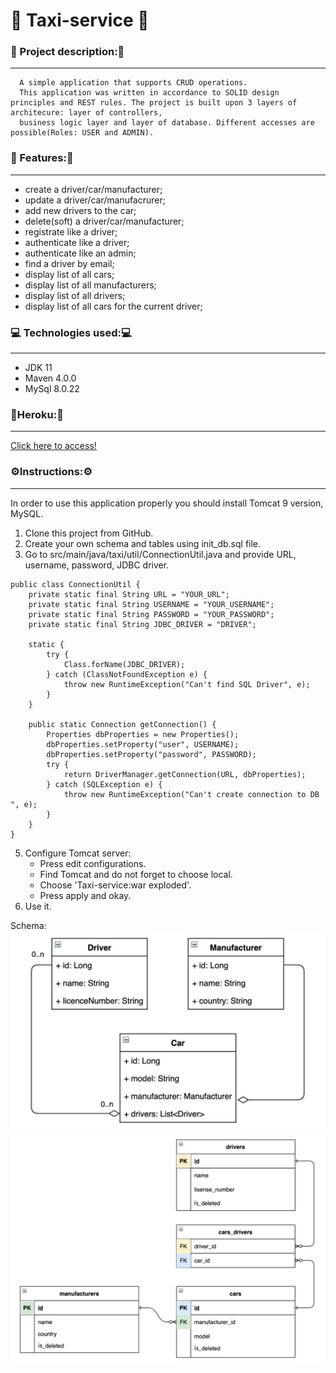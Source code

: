 ﻿# 🚖 Taxi-service 🚖
### 📜 Project description:📜
___
      A simple application that supports CRUD operations.
      This application was written in accordance to SOLID design principles and REST rules. The project is built upon 3 layers of architecure: layer of controllers,
      business logic layer and layer of database. Different accesses are possible(Roles: USER and ADMIN).
###  📌 Features:📌
___
* create a driver/car/manufacturer;
* update a driver/car/manufacrurer;
* add new drivers to the car;
* delete(soft) a driver/car/manufacturer;
* registrate like a driver;
* authenticate like a driver;
* authenticate like an admin;
* find a driver by email;
* display list of all cars;
* display list of all manufacturers;
* display list of all drivers;
* display list of all cars for the current driver;
### 💻 Technologies used:💻
___
* JDK 11
* Maven 4.0.0
* MySql 8.0.22
### 🎇Heroku:🎇
___
[Click here to access!](https://taxi-service-crud-project.herokuapp.com/login)

### ⚙️Instructions:⚙️
___
In order to use this application properly you should install Tomcat 9 version, MySQL.
1) Clone this project from GitHub.
2) Create your own schema and tables using init_db.sql file.
3) Go to src/main/java/taxi/util/ConnectionUtil.java and provide URL, username, password, JDBC driver.
```
public class ConnectionUtil {
    private static final String URL = "YOUR_URL";
    private static final String USERNAME = "YOUR_USERNAME";
    private static final String PASSWORD = "YOUR_PASSWORD";
    private static final String JDBC_DRIVER = "DRIVER";

    static {
        try {
            Class.forName(JDBC_DRIVER);
        } catch (ClassNotFoundException e) {
            throw new RuntimeException("Can't find SQL Driver", e);
        }
    }

    public static Connection getConnection() {
        Properties dbProperties = new Properties();
        dbProperties.setProperty("user", USERNAME);
        dbProperties.setProperty("password", PASSWORD);
        try {
            return DriverManager.getConnection(URL, dbProperties);
        } catch (SQLException e) {
            throw new RuntimeException("Can't create connection to DB ", e);
        }
    }
}
```
5) Configure Tomcat server:   
   * Press edit configurations.
   * Find Tomcat and do not forget to choose local.
   * Choose 'Taxi-service:war exploded'.
   * Press apply and okay.
6) Use it.

Schema:
   ![whole schema_1](UML_diagram.jpg)
   ![whole schema_1](db_diagram.png)
